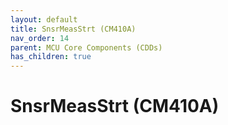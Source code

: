 ```yaml
---
layout: default
title: SnsrMeasStrt (CM410A)
nav_order: 14
parent: MCU Core Components (CDDs)
has_children: true
---
```

# SnsrMeasStrt (CM410A)
